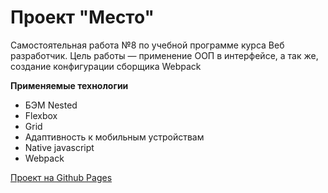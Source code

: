# Проект "Место"

Самостоятельная работа №8 по учебной программе курса Веб разработчик.
Цель работы — применение ООП в интерфейсе, а так же, создание конфигурации сборщика Webpack

**Применяемые технологии**

* БЭМ Nested
* Flexbox
* Grid
* Адаптивность к мобильным устройствам
* Native javascript
* Webpack

[Проект на Github Pages](https://enslit.github.io/mesto/)